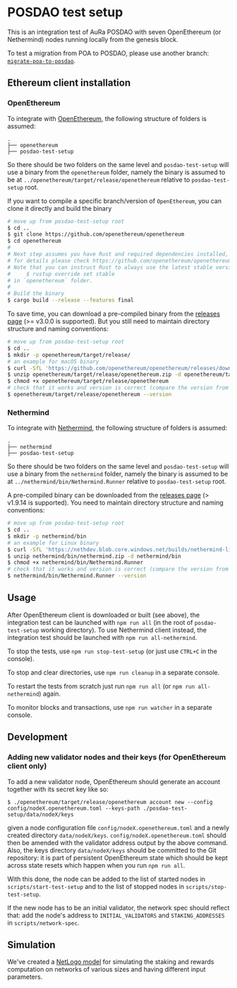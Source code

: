# POSDAO test setup

This is an integration test of AuRa POSDAO with seven OpenEthereum (or Nethermind) nodes running locally from the genesis block.

To test a migration from POA to POSDAO, please use another branch: [`migrate-poa-to-posdao`](https://github.com/poanetwork/posdao-test-setup/tree/migrate-poa-to-posdao#readme).


## Ethereum client installation

### OpenEthereum

To integrate with [OpenEthereum](https://github.com/openethereum/openethereum), the following structure of folders is assumed:
```
.
├── openethereum
├── posdao-test-setup
```
So there should be two folders on the same level and `posdao-test-setup` will use a binary from the `openethereum` folder, namely the binary is assumed to be at `../openethereum/target/release/openethereum` relative to `posdao-test-setup` root.

If you want to compile a specific branch/version of `OpenEthereum`, you can clone it directly and build the binary
```bash
# move up from posdao-test-setup root
$ cd ..
$ git clone https://github.com/openethereum/openethereum
$ cd openethereum
#
# Next step assumes you have Rust and required dependencies installed,
# for details please check https://github.com/openethereum/openethereum#readme
# Note that you can instruct Rust to always use the latest stable version for this project by running
#     $ rustup override set stable
# in `openethereum` folder.
#
# Build the binary
$ cargo build --release --features final
```

To save time, you can download a pre-compiled binary from the [releases page](https://github.com/openethereum/openethereum/releases) (>= v3.0.0 is supported). But you still need to maintain directory structure and naming conventions:
```bash
# move up from posdao-test-setup root
$ cd ..
$ mkdir -p openethereum/target/release/
# an example for macOS binary
$ curl -SfL 'https://github.com/openethereum/openethereum/releases/download/v3.0.0/openethereum-macos-v3.0.0.zip' -o openethereum/target/release/openethereum.zip
$ unzip openethereum/target/release/openethereum.zip -d openethereum/target/release
$ chmod +x openethereum/target/release/openethereum
# check that it works and version is correct (compare the version from the binary with version on the release page)
$ openethereum/target/release/openethereum --version
```

### Nethermind

To integrate with [Nethermind](https://github.com/NethermindEth/nethermind), the following structure of folders is assumed:
```
.
├── nethermind
├── posdao-test-setup
```
So there should be two folders on the same level and `posdao-test-setup` will use a binary from the `nethermind` folder, namely the binary is assumed to be at `../nethermind/bin/Nethermind.Runner` relative to `posdao-test-setup` root.

A pre-compiled binary can be downloaded from the [releases page](https://github.com/NethermindEth/nethermind/releases) (> v1.9.14 is supported). You need to maintain directory structure and naming conventions:
```bash
# move up from posdao-test-setup root
$ cd ..
$ mkdir -p nethermind/bin
# an example for Linux binary
$ curl -SfL 'https://nethdev.blob.core.windows.net/builds/nethermind-linux-amd64-1.9.14-25aab82.zip' -o nethermind/bin/nethermind.zip
$ unzip nethermind/bin/nethermind.zip -d nethermind/bin
$ chmod +x nethermind/bin/Nethermind.Runner
# check that it works and version is correct (compare the version from the binary with version on the release page)
$ nethermind/bin/Nethermind.Runner --version
```


## Usage

After OpenEthereum client is downloaded or built (see above), the integration test can be launched with `npm run all` (in the root of `posdao-test-setup` working directory). To use Nethermind client instead, the integration test should be launched with `npm run all-nethermind`.

To stop the tests, use `npm run stop-test-setup` (or just use `CTRL+C` in the console).

To stop and clear directories, use `npm run cleanup` in a separate console.

To restart the tests from scratch just run `npm run all` (or `npm run all-nethermind`) again.

To monitor blocks and transactions, use `npm run watcher` in a separate console.


## Development

### Adding new validator nodes and their keys (for OpenEthereum client only)

To add a new validator node, OpenEthereum should generate an account together with its
secret key like so:

```
$ ./openethereum/target/release/openethereum account new --config config/nodeX.openethereum.toml --keys-path ./posdao-test-setup/data/nodeX/keys
```

given a node configuration file `config/nodeX.openethereum.toml` and a newly created
directory `data/nodeX/keys`. `config/nodeX.openethereum.toml` should then be amended
with the validator address output by the above command. Also, the keys directory
`data/nodeX/keys` should be committed to the Git repository: it is part
of persistent OpenEthereum state which should be kept across state resets which happen
when you run `npm run all`.

With this done, the node can be added to the list of started nodes in
`scripts/start-test-setup` and to the list of stopped nodes in
`scripts/stop-test-setup`.

If the new node has to be an initial validator, the network spec should reflect
that: add the node's address to `INITIAL_VALIDATORS` and `STAKING_ADDRESSES` in `scripts/network-spec`.

## Simulation

We've created a [NetLogo model](./simulation/README.md) for simulating the
staking and rewards computation on networks of various sizes and having
different input parameters.
